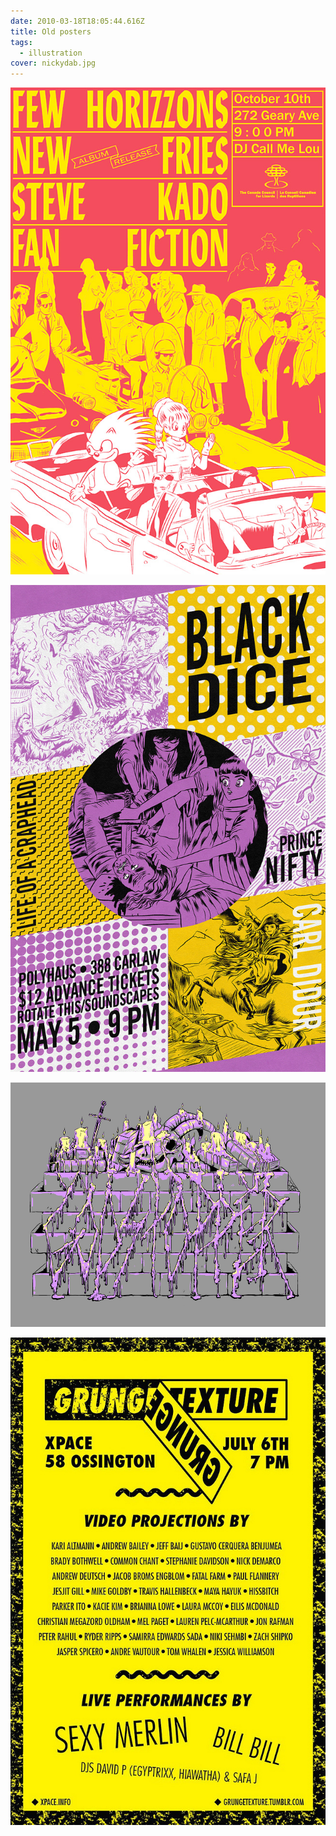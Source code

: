 ```yaml
---
date: 2010-03-18T18:05:44.616Z
title: Old posters
tags:
  - illustration
cover: nickydab.jpg
---
```



![poster](geary.jpg "poster")

![Black Dice](blackdice.jpg "Black Dice")

![godstopper logo](godstopper.jpg "godstopper logo")

![grunge texture](grungetexture.jpg "grunge texture")
